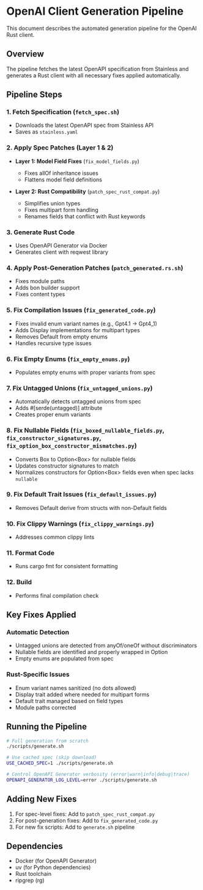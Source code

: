 # OpenAI Client Generation Pipeline

This document describes the automated generation pipeline for the OpenAI Rust client.

## Overview

The pipeline fetches the latest OpenAPI specification from Stainless and generates a Rust client with all necessary fixes applied automatically.

## Pipeline Steps

### 1. Fetch Specification (`fetch_spec.sh`)
- Downloads the latest OpenAPI spec from Stainless API
- Saves as `stainless.yaml`

### 2. Apply Spec Patches (Layer 1 & 2)
- **Layer 1: Model Field Fixes** (`fix_model_fields.py`)
  - Fixes allOf inheritance issues
  - Flattens model field definitions
  
- **Layer 2: Rust Compatibility** (`patch_spec_rust_compat.py`)
  - Simplifies union types
  - Fixes multipart form handling
  - Renames fields that conflict with Rust keywords

### 3. Generate Rust Code
- Uses OpenAPI Generator via Docker
- Generates client with reqwest library

### 4. Apply Post-Generation Patches (`patch_generated.rs.sh`)
- Fixes module paths
- Adds bon builder support
- Fixes content types

### 5. Fix Compilation Issues (`fix_generated_code.py`)
- Fixes invalid enum variant names (e.g., Gpt4.1 → Gpt4_1)
- Adds Display implementations for multipart types
- Removes Default from empty enums
- Handles recursive type issues

### 6. Fix Empty Enums (`fix_empty_enums.py`)
- Populates empty enums with proper variants from spec

### 7. Fix Untagged Unions (`fix_untagged_unions.py`)
- Automatically detects untagged unions from spec
- Adds #[serde(untagged)] attribute
- Creates proper enum variants

### 8. Fix Nullable Fields (`fix_boxed_nullable_fields.py`, `fix_constructor_signatures.py`, `fix_option_box_constructor_mismatches.py`)
- Converts Box<T> to Option<Box<T>> for nullable fields
- Updates constructor signatures to match
- Normalizes constructors for Option<Box<T>> fields even when spec lacks `nullable`

### 9. Fix Default Trait Issues (`fix_default_issues.py`)
- Removes Default derive from structs with non-Default fields

### 10. Fix Clippy Warnings (`fix_clippy_warnings.py`)
- Addresses common clippy lints

### 11. Format Code
- Runs cargo fmt for consistent formatting

### 12. Build
- Performs final compilation check

## Key Fixes Applied

### Automatic Detection
- Untagged unions are detected from anyOf/oneOf without discriminators
- Nullable fields are identified and properly wrapped in Option
- Empty enums are populated from spec

### Rust-Specific Issues
- Enum variant names sanitized (no dots allowed)
- Display trait added where needed for multipart forms
- Default trait managed based on field types
- Module paths corrected

## Running the Pipeline

```bash
# Full generation from scratch
./scripts/generate.sh

# Use cached spec (skip download)
USE_CACHED_SPEC=1 ./scripts/generate.sh

# Control OpenAPI Generator verbosity (error|warn|info|debug|trace)
OPENAPI_GENERATOR_LOG_LEVEL=error ./scripts/generate.sh
```

## Adding New Fixes

1. For spec-level fixes: Add to `patch_spec_rust_compat.py`
2. For post-generation fixes: Add to `fix_generated_code.py`
3. For new fix scripts: Add to `generate.sh` pipeline

## Dependencies

- Docker (for OpenAPI Generator)
- uv (for Python dependencies)
- Rust toolchain
- ripgrep (rg)
